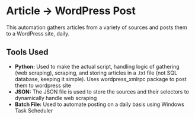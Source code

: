 <h1>Article -> WordPress Post</h1>

<p>This automation gathers articles from a variety of sources and posts them to a WordPress site, daily.</p>

<h2>Tools Used</h2>
<ul>
  <li><strong>Python:</strong> Used to make the actual script, handling logic of gathering (web scraping), scraping, and storing articles in a .txt file (not SQL database, keeping it simple). Uses wordpress_xmlrpc package to post them to wordpress site</li>
  <li><strong>JSON:</strong> The JSON file is used to store the sources and their selectors to dynamically handle web scraping</li>
  <li><strong>Batch File:</strong> Used to automate posting on a daily basis using Windows Task Scheduler</li>
</ul>


